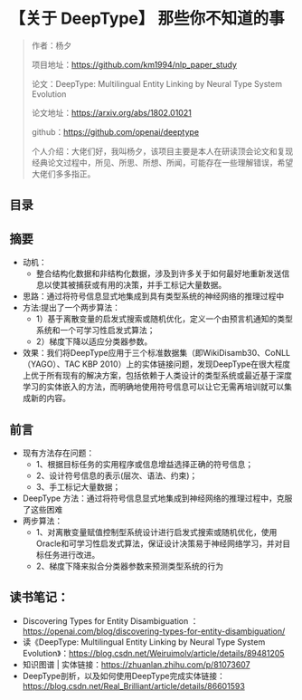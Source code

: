 
# 【关于 DeepType】 那些你不知道的事

> 作者：杨夕
> 
> 项目地址：https://github.com/km1994/nlp_paper_study
> 
> 论文：DeepType: Multilingual Entity Linking by Neural Type System Evolution
> 
> 论文地址：https://arxiv.org/abs/1802.01021
> 
> github：https://github.com/openai/deeptype
> 
> 个人介绍：大佬们好，我叫杨夕，该项目主要是本人在研读顶会论文和复现经典论文过程中，所见、所思、所想、所闻，可能存在一些理解错误，希望大佬们多多指正。

## 目录



## 摘要

- 动机：
  - 整合结构化数据和非结构化数据，涉及到许多关于如何最好地重新发送信息以使其被捕获或有用的决策，并手工标记大量数据。
- 思路：通过将符号信息显式地集成到具有类型系统的神经网络的推理过程中
- 方法:提出了一个两步算法：
  - 1）基于离散变量的启发式搜索或随机优化，定义一个由预言机通知的类型系统和一个可学习性启发式算法；
  - 2）梯度下降以适应分类器参数。
- 效果：我们将DeepType应用于三个标准数据集（即WikiDisamb30、CoNLL（YAGO）、TAC KBP 2010）上的实体链接问题，发现DeepType在很大程度上优于所有现有的解决方案，包括依赖于人类设计的类型系统或最近基于深度学习的实体嵌入的方法，而明确地使用符号信息可以让它无需再培训就可以集成新的内容。

## 前言

- 现有方法存在问题：
  - 1、根据目标任务的实用程序或信息增益选择正确的符号信息；
  - 2、设计符号信息的表示(层次、语法、约束)；
  - 3、手工标记大量数据；
- DeepType 方法：通过将符号信息显式地集成到神经网络的推理过程中，克服了这些困难
- 两步算法：
  - 1、对离散变量赋值控制型系统设计进行启发式搜索或随机优化，使用Oracle和可学习性启发式算法，保证设计决策易于神经网络学习，并对目标任务进行改进。
  - 2、梯度下降来拟合分类器参数来预测类型系统的行为












## 读书笔记：
- Discovering Types for Entity Disambiguation ： https://openai.com/blog/discovering-types-for-entity-disambiguation/
- 读《DeepType: Multilingual Entity Linking by Neural Type System Evolution》：https://blog.csdn.net/Weiruimolv/article/details/89481205
- 知识图谱 | 实体链接：https://zhuanlan.zhihu.com/p/81073607
- DeepType剖析，以及如何使用DeepType完成实体链接：https://blog.csdn.net/Real_Brilliant/article/details/86601593
